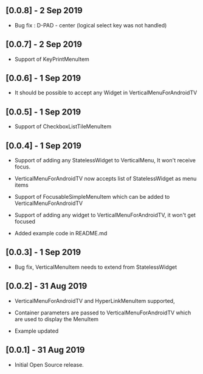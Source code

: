 ## [0.0.8] - 2 Sep 2019

* Bug fix : D-PAD - center (logical select key was not handled)

## [0.0.7] - 2 Sep 2019

* Support of KeyPrintMenuItem

## [0.0.6] - 1 Sep 2019

* It should be possible to accept any Widget in VerticalMenuForAndroidTV


## [0.0.5] - 1 Sep 2019

* Support of CheckboxListTileMenuItem


## [0.0.4] - 1 Sep 2019

* Support of adding any StatelessWidget to VerticalMenu, It won't receive focus.

* VerticalMenuForAndroidTV now accepts list of StatelessWidget as menu items

* Support of FocusableSimpleMenuItem which can be added to VerticalMenuForAndroidTV

* Support of adding any widget to VerticalMenuForAndroidTV, it won't get focused

* Added example code in README.md

## [0.0.3] - 1 Sep 2019

* Bug fix, VerticalMenuItem needs to extend from StatelessWidget

## [0.0.2] - 31 Aug 2019

* VerticalMenuForAndroidTV and HyperLinkMenuItem supported,

* Container parameters are passed to VerticalMenuForAndroidTV which are used to display
the MenuItem

* Example updated

## [0.0.1] - 31 Aug 2019

* Initial Open Source release.